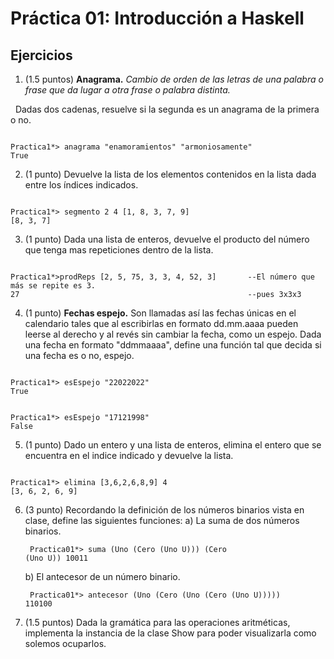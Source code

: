 # Práctica 01: Introducción a Haskell
## Ejercicios
1. (1.5 puntos) **Anagrama.** *Cambio de orden de las letras de una palabra
o frase que da lugar a otra frase o palabra distinta.*


&nbsp;
Dadas dos cadenas, resuelve si la segunda es un anagrama de la primera o no.
<pre><code>
Practica1*> anagrama "enamoramientos" "armoniosamente"
True
</code></pre>

2. (1 punto) Devuelve la lista de los elementos contenidos en la lista dada
entre los índices indicados.
<pre><code>
Practica1*> segmento 2 4 [1, 8, 3, 7, 9]
[8, 3, 7]
</code></pre>

3. (1 punto) Dada una lista de enteros, devuelve el producto del número que
tenga mas repeticiones dentro de la lista.
<pre><code>
Practica1*>prodReps [2, 5, 75, 3, 3, 4, 52, 3]       --El número que más se repite es 3.
27                                                   --pues 3x3x3
</code></pre>

4. (1 punto) **Fechas espejo.** Son llamadas así las fechas únicas en el
calendario tales que al escribirlas en formato dd.mm.aaaa pueden leerse
al derecho y al revés sin cambiar la fecha, como un espejo. Dada una fecha
en formato "ddmmaaaa", define una función tal que decida si una fecha es
o no, espejo.
<pre><code>
Practica1*> esEspejo "22022022"
True
</code></pre>
<pre><code>
Practica1*> esEspejo "17121998"
False
</code></pre>

5. (1 punto) Dado un entero y una lista de enteros, elimina el entero que
se encuentra en el indice indicado y devuelve la lista.
<pre><code>
Practica1*> elimina [3,6,2,6,8,9] 4
[3, 6, 2, 6, 9]
</code></pre>

6. (3 punto) Recordando la definición de los números binarios vista en clase,
define las siguientes funciones:
       a) La suma de dos números binarios.
       <pre><code>
       Practica01*> suma (Uno (Cero (Uno U))) (Cero (Uno U))
       10011
       </code></pre>
       b) El antecesor de un número binario.
       <pre><code>
       Practica01*> antecesor (Uno (Cero (Uno (Cero (Uno U)))))
       110100
       </code></pre>
7. (1.5 puntos) Dada la gramática para las operaciones aritméticas, implementa
la instancia de la clase Show para poder visualizarla como solemos ocuparlos.
